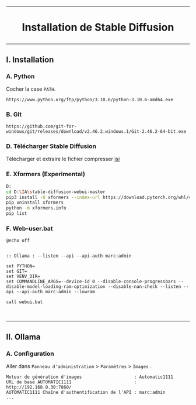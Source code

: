 ---------------------------------------------------------------------------------------------------------------------
# <p align='center'> Installation de Stable Diffusion </p>
---------------------------------------------------------------------------------------------------------------------
## I. Installation
### A. Python
Cocher la case `PATH`.
```
https://www.python.org/ftp/python/3.10.6/python-3.10.6-amd64.exe
```

### B. GIt
```
https://github.com/git-for-windows/git/releases/download/v2.46.2.windows.1/Git-2.46.2-64-bit.exe
```

### D. Télécharger Stable Diffusion
Télécharger et extraire le fichier compresser [isi](https://codeload.github.com/AUTOMATIC1111/stable-diffusion-webui/zip/refs/heads/master)

### E. Xformers (Experimental)
```bash
D:
cd D:\IA\stable-diffusion-webui-master
pip3 install -U xformers --index-url https://download.pytorch.org/whl/cu124
pip uninstall xformers
python -m xformers.info
pip list
```

### F. Web-user.bat
```
@echo off


:: Ollama : --listen --api --api-auth marc:admin

set PYTHON=
set GIT=
set VENV_DIR=
set COMMANDLINE_ARGS=--device-id 0 --disable-console-progressbars --disable-model-loading-ram-optimization --disable-nan-check --listen --api --api-auth marc:admin --lowram

call webui.bat
```

<br />

---------------------------------------------------------------------------------------------------------------------
## II. Ollama
### A. Configuration
Aller dans `Panneau d'administration` > `Paramètres` > `Images` .

```
Moteur de génération d'images                    : Automatic1111
URL de base AUTOMATIC1111                        : http://192.168.0.30:7860/
AUTOMATIC1111 Chaîne d'authentification de l'API : marc:admin
...

```


